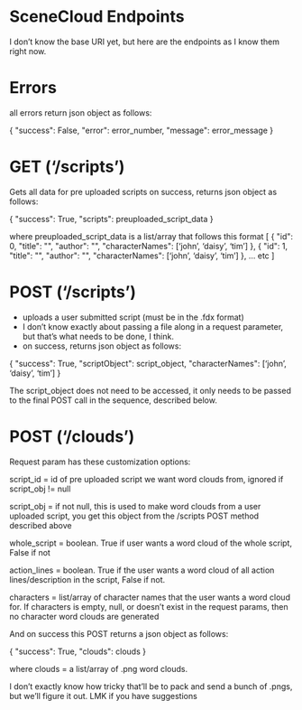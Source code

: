 # SceneCloud Endpoints

I don’t know the base URI yet, but here are the endpoints as I know them right now.

# Errors

all errors return json object as follows: 

{
        "success": False,
        "error": error_number,
        "message": error_message
}



# GET (‘/scripts’)
Gets all data for pre uploaded scripts
on success, returns json object as follows:

{
        "success": True,
        "scripts": preuploaded_script_data
}

where preuploaded_script_data is a list/array that follows this format
[
	{
		"id": 0,
        		"title": "",
        		"author": "",
        		"characterNames": [‘john’, ‘daisy’, ‘tim’]
	},
	{
		"id": 1,
        		"title": "",
        		"author": "",
        		"characterNames": [‘john’, ‘daisy’, ‘tim’]
	}, 
		… etc
]



# POST (‘/scripts’)
- uploads a user submitted script (must be in the .fdx format)
- I don’t know exactly about passing a file along in a request parameter, but that’s what needs to be done, I think.
- on success, returns json object as follows:

{
        "success": True,
        "scriptObject": script_object,
        "characterNames": [‘john’, ‘daisy’, ‘tim’]
 }

The script_object does not need to be accessed, it only needs to be passed to the final POST call in the sequence, described below.


# POST (‘/clouds’)
Request param has these customization options:

script_id = id of pre uploaded script we want word clouds from, ignored if script_obj != null

script_obj = if not null, this is used to make word clouds from a user uploaded script, you get this object from the /scripts POST method described above

whole_script = boolean. True if user wants a word cloud of the whole script, False if not

action_lines = boolean. True if the user wants a word cloud of all action lines/description in the script, False if not.

characters = list/array of character names that the user wants a word cloud for. If characters is empty, null, or doesn’t exist in the request params, then no character word clouds are generated

And on success this POST returns a json object as follows:

{
        "success": True,
        "clouds": clouds
}

where clouds = a list/array of .png word clouds.

I don’t exactly know how tricky that’ll be to pack and send a bunch of .pngs, but we’ll figure it out. LMK if you have suggestions

